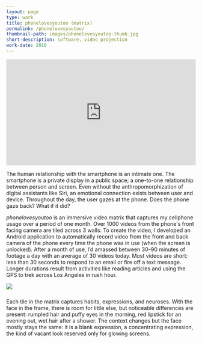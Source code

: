```yaml
---
layout: page
type: work
title: phonelovesyoutoo (matrix)
permalink: /phonelovesyoutoo/
thumbnail-path: images/phonelovesyoutoo-thumb.jpg
short-description: software, video projection
work-date: 2016
---
```


<div class="invisible-margin image-grid">
<div class="col-30-block grid-margin-bottom video">
<style>.embed-container { position: relative; padding-bottom: 56.25%; height: 0; overflow: hidden; max-width: 100%; } .embed-container iframe, .embed-container object, .embed-container embed { position: absolute; top: 0; left: 0; width: 100%; height: 100%; }</style><div class='embed-container'><iframe src='https://player.vimeo.com/video/165991282' frameborder='0' webkitAllowFullScreen mozallowfullscreen allowFullScreen></iframe></div>
</div>
</div>

The human relationship with the smartphone is an intimate one. The smartphone is a private display in a public space; a one-to-one relationship between person and screen. Even without the anthropomorphization of digital assistants like Siri, an emotional connection exists between user and device. Throughout the day, the user gazes at the phone. Does the phone gaze back? What if it did?



<i>phonelovesyoutoo</i> is an immersive video matrix that captures my cellphone usage over a period of one month. Over 1000 videos from the phone's front facing camera are tiled across 3 walls. To create the video, I developed an Android application to automatically record video from the front and back camera of the phone every time the phone was in use (when the screen is unlocked). After a month of use, I’d amassed between 30–90 minutes of footage a day with an average of 30 videos today. Most videos are short: less than 30 seconds to respond to an email or fire off a text message. Longer durations result from activities like reading articles and using the GPS to trek across Los Angeles in rush hour.

<div class="grid-margin-left grid-margin-right"><img class="image-inline" style="margin-bottom:10px;" src="{{ site.baseurl }}/images/phonelovesyoutoo-detail.jpg"></div>

Each tile in the matrix captures habits, expressions, and neuroses. With the face in the frame, there is room for little else, but noticeable differences are present: rumpled hair and puffy eyes in the morning, red lipstick for an evening out, wet hair after a shower. The context changes but the face mostly stays the same: it is a blank expression, a concentrating expression, the kind of vacant look reserved only for glowing screens.


